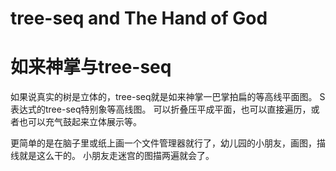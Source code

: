# tree-seq and The Hand of God
# 如来神掌与tree-seq

如果说真实的树是立体的，tree-seq就是如来神掌一巴掌拍扁的等高线平面图。
S表达式的tree-seq特别象等高线图。
可以折叠压平成平面，也可以直接遍历，或者也可以充气鼓起来立体展示等。

更简单的是在脑子里或纸上画一个文件管理器就行了，幼儿园的小朋友，画图，描线就是这么干的。
小朋友走迷宫的图描两遍就会了。
